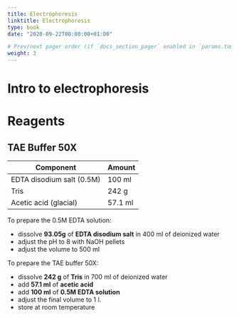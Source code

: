 ```yaml
---
title: Electrophoresis
linktitle: Electrophoresis
type: book
date: "2020-09-22T00:00:00+01:00"

# Prev/next pager order (if `docs_section_pager` enabled in `params.toml`)
weight: 3
---
```


# Intro to electrophoresis


# Reagents
## TAE Buffer 50X

| Component                 | Amount  |
|---------------------------|---------|
| EDTA disodium salt (0.5M) | 100 ml  |
| Tris                      | 242 g   |
| Acetic acid (glacial)     | 57.1 ml |


To prepare the 0.5M EDTA solution:
- dissolve **93.05g** of **EDTA disodium salt** in 400 ml of deionized water
- adjust the pH to 8 with NaOH pellets
- adjust the volume to 500 ml

To prepare the TAE buffer 50X:
- dissolve **242 g** of **Tris** in 700 ml of deionized water
- add  **57.1 ml** of **acetic acid**
- add **100 ml** of **0.5M EDTA solution**
- adjust the final volume to 1 l.
- store at room temperature
